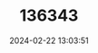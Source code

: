 ---
title: "136343"
category: "Congosorex phillipsorum"
draft: false
date: 2024-02-22 13:03:51
languages:
  English: ["Phillips’ Congo Shrew"]
---